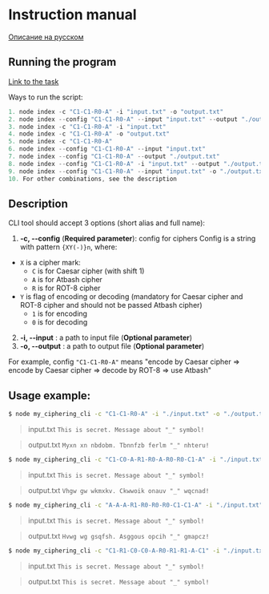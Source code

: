 # Instruction manual

[Описание на русском](https://github.com/Maks-T/Ciphering-CLI-Tool/blob/Ciphering-CLI-Tool/README_RU.md)

## Running the program

[Link to the task](https://github.com/rolling-scopes-school/basic-nodejs-course)

Ways to run the script:

```javascript
1. node index -c "C1-C1-R0-A" -i "input.txt" -o "output.txt"
2. node index --config "C1-C1-R0-A" --input "input.txt" --output "./output.txt"
3. node index -c "C1-C1-R0-A" -i "input.txt"
4. node index -c "C1-C1-R0-A" -o "output.txt"
5. node index -c "C1-C1-R0-A"
6. node index --config "C1-C1-R0-A" --input "input.txt"
7. node index --config "C1-C1-R0-A" --output "./output.txt"
8. node index --config "C1-C1-R0-A" -i "input.txt" --output "./output.txt"
9. node index --config "C1-C1-R0-A" --input "input.txt" -o "./output.txt"
10. For other combinations, see the description
```

## Description

CLI tool should accept 3 options (short alias and full name):

1.  **-c, --config** (**Required parameter**): config for ciphers
    Config is a string with pattern `{XY(-)}n`, where:

- `X` is a cipher mark:
  - `C` is for Caesar cipher (with shift 1)
  - `A` is for Atbash cipher
  - `R` is for ROT-8 cipher
- `Y` is flag of encoding or decoding (mandatory for Caesar cipher and ROT-8 cipher and should not be passed Atbash cipher)
  - `1` is for encoding
  - `0` is for decoding

2.  **-i, --input** : a path to input file (**Optional parameter**)
3.  **-o, --output** : a path to output file (**Optional parameter**)

For example, config `"C1-C1-R0-A"` means "encode by Caesar cipher => encode by Caesar cipher => decode by ROT-8 => use Atbash"

## Usage example:

```bash
$ node my_ciphering_cli -c "C1-C1-R0-A" -i "./input.txt" -o "./output.txt"
```

> input.txt
> `This is secret. Message about "_" symbol!`

> output.txt
> `Myxn xn nbdobm. Tbnnfzb ferlm "_" nhteru!`

```bash
$ node my_ciphering_cli -c "C1-C0-A-R1-R0-A-R0-R0-C1-A" -i "./input.txt" -o "./output.txt"
```

> input.txt
> `This is secret. Message about "_" symbol!`

> output.txt
> `Vhgw gw wkmxkv. Ckwwoik onauv "_" wqcnad!`

```bash
$ node my_ciphering_cli -c "A-A-A-R1-R0-R0-R0-C1-C1-A" -i "./input.txt" -o "./output.txt"
```

> input.txt
> `This is secret. Message about "_" symbol!`

> output.txt
> `Hvwg wg gsqfsh. Asggous opcih "_" gmapcz!`

```bash
$ node my_ciphering_cli -c "C1-R1-C0-C0-A-R0-R1-R1-A-C1" -i "./input.txt" -o "./output.txt"
```

> input.txt
> `This is secret. Message about "_" symbol!`

> output.txt
> `This is secret. Message about "_" symbol!`
